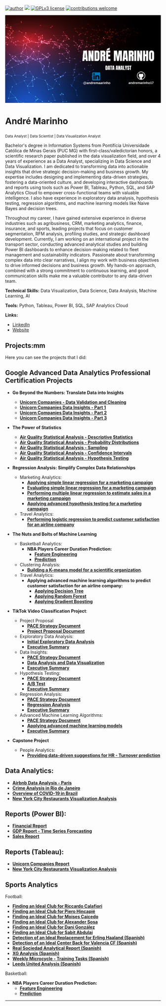 [![author](https://img.shields.io/badge/author-andremaarinho-red.svg)](https://www.linkedin.com/in/andremaarinho/) [![](https://img.shields.io/badge/python-3.7+-blue.svg)](https://www.python.org/downloads/release/python-365/) [![GPLv3 license](https://img.shields.io/badge/License-GPLv3-blue.svg)](http://perso.crans.org/besson/LICENSE.html) [![contributions welcome](https://img.shields.io/badge/contributions-welcome-brightgreen.svg?style=flat)](https://github.com/carlosfab/data_science/issues)

<p align="center">
  <img src="https://raw.githubusercontent.com/andremarinho17/data_analytics_projects_en/refs/heads/main/banner.png" >
</p>

# André Marinho
<sub>Data Analyst | Data Scientist | Data Visualization Analyst</sub>

Bachelor's degree in Information Systems from Pontifícia Universidade Católica de Minas Gerais (PUC MG) with first-class/valedictorian honors, a scientific research paper published in the data visualization field, and over 4 years of experience as a Data Analyst, specializing in Data Science and Data Visualization. I am dedicated to transforming data into actionable insights that drive strategic decision-making and business growth. My expertise includes designing and implementing data-driven strategies, fostering a data-oriented culture, and developing interactive dashboards and reports using tools such as Power BI, Tableau, Python, SQL, and SAP Analytics Cloud to empower cross-functional teams with valuable intelligence. I also have experience in exploratory data analysis, hypothesis testing, regression algorithms, and machine learning models like Naive Bayes and decision trees.

Throughout my career, I have gained extensive experience in diverse industries such as agribusiness, CRM, marketing analytics, finance, insurance, and sports, leading projects that focus on customer segmentation, RFM analysis, profiling studies, and strategic dashboard development. Currently, I am working on an international project in the transport sector, conducting advanced analytical studies and building Power BI dashboards to enhance decision-making related to fleet management and sustainability indicators. Passionate about transforming complex data into clear narratives, I align my work with business objectives to drive informed decisions and business growth. My hands-on approach, combined with a strong commitment to continuous learning, and good communication skills make me a valuable contributor to any data-driven team.

**Technical Skills:** Data Visualization, Data Science, Data Analysis, Machine Learning, AI

**Tools:** Python, Tableau, Power BI, SQL, SAP Analytics Cloud

**Links:**
* [LinkedIn](https://www.linkedin.com/in/andremaarinho/)
* [Website](https://www.marinhodata.com/en)

## Projects:mm
Here you can see the projects that I did:

## Google Advanced Data Analytics Professional Certification Projects

* **Go Beyond the Numbers: Translate Data into Insights**
    * [**Unicorn Companies - Data Validation and Cleaning**](https://github.com/andremarinho17/data_analytics_projects_en/blob/main/Google%20Advanced%20Data%20Analytics%20Professional%20Certificate/Go%20Beyond%20the%20Numbers%3A%20Translate%20Data%20into%20Insights/Activity_Validate_and_clean_your_data.ipynb)
    * [**Unicorn Companies Data Insights - Part 1**](https://github.com/andremarinho17/data_analytics_projects_en/blob/main/Google%20Advanced%20Data%20Analytics%20Professional%20Certificate/Go%20Beyond%20the%20Numbers%3A%20Translate%20Data%20into%20Insights/Activity_Discover_what_is_in_your_dataset.ipynb)
    * [**Unicorn Companies Data Insights - Part 2**](https://github.com/andremarinho17/data_analytics_projects_en/blob/main/Google%20Advanced%20Data%20Analytics%20Professional%20Certificate/Go%20Beyond%20the%20Numbers%3A%20Translate%20Data%20into%20Insights/Activity_Structure_your_data_Andr%C3%A9_Marinho.ipynb)
    * [**Unicorn Companies Data Insights - Part 3**](https://colab.research.google.com/drive/17XRugth58lBcEx1aJ8HMz9Zg83t6TAdt?usp=sharing)
* **The Power of Statistics**
    * [**Air Quality Statistical Analysis - Descriptive Statistics**](https://github.com/andremarinho17/data_analytics_projects_en/blob/main/Google%20Advanced%20Data%20Analytics%20Professional%20Certificate/The%20Power%20of%20Statistics/Activity_Explore_descriptive_statistics.ipynb)
    * [**Air Quality Statistical Analysis - Probability Distributions**](https://github.com/andremarinho17/data_analytics_projects_en/blob/main/Google%20Advanced%20Data%20Analytics%20Professional%20Certificate/The%20Power%20of%20Statistics/Activity_Explore_probability_distributions_Andr%C3%A9_Marinho.ipynb)
    * [**Air Quality Statistical Analysis - Sampling**](https://github.com/andremarinho17/data_analytics_projects_en/blob/main/Google%20Advanced%20Data%20Analytics%20Professional%20Certificate/The%20Power%20of%20Statistics/Activity_Explore_sampling_Andr%C3%A9_Marinho.ipynb)
    * [**Air Quality Statistical Analysis - Confidence Intervals**](https://github.com/andremarinho17/data_analytics_projects_en/blob/main/Google%20Advanced%20Data%20Analytics%20Professional%20Certificate/The%20Power%20of%20Statistics/Activity_Explore_confidence_intervals_Andr%C3%A9_Marinho.ipynb)
    * [**Air Quality Statistical Analysis - Hypothesis Testing**](https://github.com/andremarinho17/data_analytics_projects_en/blob/main/Google%20Advanced%20Data%20Analytics%20Professional%20Certificate/The%20Power%20of%20Statistics/Activity_Explore_hypothesis_testing_Andr%C3%A9_Marinho.ipynb)
* **Regression Analysis: Simplify Complex Data Relationships**
    * Marketing Analytics:
         * [**Applying simple linear regression for a marketing campaign**](https://github.com/andremarinho17/data_analytics_projects_en/blob/main/Google%20Advanced%20Data%20Analytics%20Professional%20Certificate/Regression%20Analysis%3A%20Simplify%20Complex%20Data%20Relationships/Activity_Run_simple_linear_regression.ipynb)
         * [**Evaluating simple linear regression for a marketing campaign**](https://github.com/andremarinho17/data_analytics_projects_en/blob/main/Google%20Advanced%20Data%20Analytics%20Professional%20Certificate/Regression%20Analysis%3A%20Simplify%20Complex%20Data%20Relationships/Activity_Evaluate_simple_linear_regression.ipynb)
         * [**Performing multiple linear regression to estimate sales in a marketing campaign**](https://github.com/andremarinho17/data_analytics_projects_en/blob/main/Google%20Advanced%20Data%20Analytics%20Professional%20Certificate/Regression%20Analysis%3A%20Simplify%20Complex%20Data%20Relationships/Activity_Perform_multiple_linear_regression.ipynb)
         * [**Applying advanced hypothesis testing for a marketing campaign**](https://github.com/andremarinho17/data_analytics_projects_en/blob/main/Google%20Advanced%20Data%20Analytics%20Professional%20Certificate/Regression%20Analysis%3A%20Simplify%20Complex%20Data%20Relationships/Activity_Hypothesis_testing_with_Python.ipynb)
    * Travel Analytics:
         * [**Performing logistic regression to predict customer satisfaction for an airline company**](https://github.com/andremarinho17/data_analytics_projects_en/blob/main/Google%20Advanced%20Data%20Analytics%20Professional%20Certificate/Regression%20Analysis%3A%20Simplify%20Complex%20Data%20Relationships/Activity_Perform_logistic_regression.ipynb)

* **The Nuts and Bolts of Machine Learning**
    * Basketball Analytics:
         * **NBA Players Career Duration Prediction:**
              * [**Feature Engineering**](https://github.com/andremarinho17/data_analytics_projects_en/blob/main/Google%20Advanced%20Data%20Analytics%20Professional%20Certificate/The%20Nuts%20and%20Bolts%20of%20Machine%20Learning%20/Activity_Perform_feature_engineering.ipynb)
              * [**Prediction**](https://github.com/andremarinho17/data_analytics_projects_en/blob/main/Google%20Advanced%20Data%20Analytics%20Professional%20Certificate/The%20Nuts%20and%20Bolts%20of%20Machine%20Learning%20/Activity_Build_a_Naive_Bayes_model.ipynb)
    * Clustering Analysis:
        * [**Building a K-means model for a scientific organization**](https://github.com/andremarinho17/data_analytics_projects_en/blob/main/Google%20Advanced%20Data%20Analytics%20Professional%20Certificate/The%20Nuts%20and%20Bolts%20of%20Machine%20Learning/Activity_Build_a_K_means_model.ipynb).
    * Travel Analytics:
         * **Applying advanced machine learning algorithms to predict customer satisfaction for an airline company:**
              * [**Applying Decision Tree**](https://github.com/andremarinho17/data_analytics_projects_en/blob/main/Google%20Advanced%20Data%20Analytics%20Professional%20Certificate/The%20Nuts%20and%20Bolts%20of%20Machine%20Learning/Activity_Build_a_decision_tree.ipynb)
              * [**Applying Random Forest**](https://github.com/andremarinho17/data_analytics_projects_en/blob/main/Google%20Advanced%20Data%20Analytics%20Professional%20Certificate/The%20Nuts%20and%20Bolts%20of%20Machine%20Learning/Activity_Build_a_random_forest_model_Andr%C3%A9_Marinho.ipynb)
              * [**Applying Gradient Boosting**](https://github.com/andremarinho17/data_analytics_projects_en/blob/main/Google%20Advanced%20Data%20Analytics%20Professional%20Certificate/The%20Nuts%20and%20Bolts%20of%20Machine%20Learning/Activity_Build_an_XGBoost_model_Andr%C3%A9_Marinho.ipynb)
          
* **TikTok Video Classification Project**:
    * Project Proposal
        * [**PACE Strategy Document**](https://drive.google.com/file/d/1uXjwqc0xzgbWpL7ntixI-ewRW03p1F7w/view?usp=sharing)
        * [**Project Proposal Document**](https://drive.google.com/file/d/1SGmVx1Tq4pruBsERKcd03BRm942TsiwK/view?usp=sharing)
    * Exploratory Data Analysis:
        * [**Initial Exploratory Data Analysis**](https://github.com/andremarinho17/data_analytics_projects_en/blob/main/Google%20Advanced%20Data%20Analytics%20Tiktok%20Project/TikTok_Project_Initial_EDA_Analysis.ipynb)
        * [**Executive Summary**](https://drive.google.com/file/d/1JbAOpvveKhLH9LqpIS3sEGM9KcB9EgV5/view?usp=sharing)
    * Data Insights:
        * [**PACE Strategy Document**](https://drive.google.com/file/d/19dMYOrP8uKzSVSQ96Q9ZaFv78f8o01QJ/view?usp=sharing)
        * [**Data Analysis and Data Visualization**](https://github.com/andremarinho17/data_analytics_projects_en/blob/main/Google%20Advanced%20Data%20Analytics%20Tiktok%20Project/TikTok_Exploratory_Data_Analysis_and_Data_Visualization_Andr%C3%A9_Marinho.ipynb)
        * [**Executive Summary**](https://drive.google.com/file/d/1aRDAGCnP3_UEEwlXDbIZzKPUjFd0yxhx/view?usp=sharing)
    * Hypothesis Testing:
        * [**PACE Strategy Document**](https://drive.google.com/file/d/1ZyTUyl88rC0JmZekOWT1l3vMxH0zd8vV/view?usp=sharing)
        * [**A/B Test**](https://github.com/andremarinho17/data_analytics_projects_en/blob/main/Google%20Advanced%20Data%20Analytics%20Tiktok%20Project/TikTok_Project_A_B_Test.ipynb)
        * [**Executive Summary**](https://drive.google.com/file/d/1X97NQg3t4XusnrpQHXxn85J2aZ9WQMtt/view?usp=sharing)
    * Regression Analysis:
        * [**PACE Strategy Document**](https://drive.google.com/file/d/1hlrtVb-_3lLerrvy8lKBuhw5tLrXb4zv/view?usp=sharing)
        * [**Regression Analysis**](https://github.com/andremarinho17/data_analytics_projects_en/blob/main/Google%20Advanced%20Data%20Analytics%20Tiktok%20Project/TikTok_Project_Regression_Analysis.ipynb)
        * [**Executive Summary**](https://drive.google.com/file/d/14RHObFBvw8BQ6shEs_3ZEK8LjEEdnEXH/view?usp=sharing)
    * Advanced Machine Learning Algorithms:
        * [**PACE Strategy Document**](https://drive.google.com/file/d/1SKl7-u973bHMN-WKSmQ_ILPSbSaKidjQ/view?usp=sharing)
        * [**Applying advanced machine learning models**](https://github.com/andremarinho17/data_analytics_projects_en/blob/main/Google%20Advanced%20Data%20Analytics%20Tiktok%20Project/TikTok_Project_Applying_advanced_machine_larning_models.ipynb)
        * [**Executive Summary**](https://drive.google.com/file/d/1ABhDh_qXHBoJaNEF4sndqIjIX-fR0P9O/view?usp=sharing)
     
* **Capstone Project**
    * People Analytics:
         * [**Providing data-driven suggestions for HR - Turnover prediction**](https://github.com/andremarinho17/data_analytics_projects_en/blob/main/Google%20Advanced%20Data%20Analytics%20Capstone/Google_Advanced_Analytics_Professional_Certificate_Capstone_Salifort_Motors_project_lab_Andr%C3%A9_Marinho.ipynb)

          
## Data Analytics:
* [**Airbnb Data Analysis - Paris**](https://bit.ly/40grgjd)
* [**Crime Analysis in Rio de Janeiro**](https://bit.ly/4a3Berq)
* [**Overview of COVID-19 in Brazil**](https://www.marinhodata.com/en/panorama-do-covid-19)
* [**New York City Restaurants Visualization Analysis**](https://www.canva.com/design/DAGBjGwpLlM/Cd4tvJx20gTWktCl1iVVWw/view?utm_content=DAGBjGwpLlM&utm_campaign=designshare&utm_medium=link&utm_source=editor)
  
## Reports (Power BI):
* [**Financial Report**](https://bit.ly/474h4eQ)
* [**GDP Report - Time Series Forecasting**](https://bit.ly/44UBGEC)
* [**Sales Report**](https://bit.ly/43CFdXg)

## Reports (Tableau):
* [**Unicorn Companies Report**](https://public.tableau.com/app/profile/andr.marinho/viz/UnicornCompaniesReport/Dashboard1)
* [**New York City Restaurants Visualization Analysis**](https://public.tableau.com/app/profile/andr.marinho/viz/DataVizCourse-NYU-Module3-Exercise1/Dashboard1)

## Sports Analytics
Football:
* [**Finding an Ideal Club for Riccardo Calafiori**](https://www.canva.com/design/DAGK7S4W3gs/52TKZuzyiztnWumzQLznLA/view?utm_content=DAGK7S4W3gs&utm_campaign=designshare&utm_medium=link2&utm_source=uniquelinks&utlId=he99cfa9416)
* [**Finding an Ideal Club for Piero Hincapié**](https://www.canva.com/design/DAFSaGSqfM8/m87flxkrChCGPhcRoOlbGA/view?utm_content=DAFSaGSqfM8&utm_campaign=designshare&utm_medium=link&utm_source=publishsharelink)
* [**Finding an Ideal Club for Moises Caicedo**](https://www.canva.com/design/DAFRjBgEaBM/Bo2_3d4M6u0CdrdEFQdWdQ/view?utm_content=DAFRjBgEaBM&utm_campaign=designshare&utm_medium=link&utm_source=publishsharelink)
* [**Finding an Ideal Club for Alexander Sosa**](https://www.canva.com/design/DAFGgspoCgE/vH5y0IcylYrDIFPFGaAOwg/view?utm_content=DAFGgspoCgE&utm_campaign=designshare&utm_medium=link&utm_source=publishsharelink)
* [**Finding an Ideal Club for Dani González**](https://www.canva.com/design/DAFGa7HWqeA/Hx3vt41IzNMuK4uQlIDX-g/view?utm_content=DAFGa7HWqeA&utm_campaign=designshare&utm_medium=link&utm_source=publishsharelink)
* [**Finding an Ideal Club for Sabit Abdulai**](https://www.canva.com/design/DAFGUp0effk/MgShM5yZ4beeR0Na4xfzoA/view?utm_content=DAFGUp0effk&utm_campaign=designshare&utm_medium=link&utm_source=publishsharelink)
* [**Detection of an Ideal Replacement for Erling Haaland (Spanish)**](https://www.canva.com/design/DAFG34HPYZg/Y6Np5ilBxVHudPcmsRRR5g/view?utm_content=DAFG34HPYZg&utm_campaign=designshare&utm_medium=link&utm_source=publishsharelink)
* [**Detection of an Ideal Center Back for Valencia CF (Spanish)**](https://www.canva.com/design/DAFBibqKVV4/IswPA0QlDB2H-LsqkUm07g/view?utm_content=DAFBibqKVV4&utm_campaign=share_your_design&utm_medium=link&utm_source=shareyourdesignpanel)
* [**Real Sociedad Analytical Report (Spanish)**](https://www.canva.com/design/DAFC1wCrEWQ/OM09dBt1Mdn-jzDDx25VeA/view?utm_content=DAFC1wCrEWQ&utm_campaign=share_your_design&utm_medium=link&utm_source=shareyourdesignpanel)
* [**XG Analysis (Spanish)**](https://www.canva.com/design/DAE_e6LwCyY/Rl5SNCearHxUAR5gpOpXMA/watch?utm_content=DAE_e6LwCyY&utm_campaign=designshare&utm_medium=link&utm_source=publishsharelink)
* [**Weekly Microcycle - Training Tasks (Spanish)**](https://www.canva.com/design/DAFDtSyPbZ8/QDrBXxgC8lgAnA5yUovf8g/view?utm_content=DAFDtSyPbZ8&utm_campaign=designshare&utm_medium=link&utm_source=publishsharelink)
* [**Leeds United Analysis (Spanish)**](https://www.canva.com/design/DAEn8zdmubY/9qnwrtPT8YLeO67T_wkXew/view?utm_content=DAEn8zdmubY&utm_campaign=designshare&utm_medium=link&utm_source=sharebutton)
  
Basketball:
* **NBA Players Career Duration Prediction:**
    * [**Feature Engineering**](https://github.com/andremarinho17/data_analytics_projects_en/blob/main/Google%20Advanced%20Data%20Analytics%20Professional%20Certificate/The%20Nuts%20and%20Bolts%20of%20Machine%20Learning%20/Activity_Perform_feature_engineering.ipynb)
    * [**Prediction**](https://github.com/andremarinho17/data_analytics_projects_en/blob/main/Google%20Advanced%20Data%20Analytics%20Professional%20Certificate/The%20Nuts%20and%20Bolts%20of%20Machine%20Learning%20/Activity_Build_a_Naive_Bayes_model.ipynb)


---






